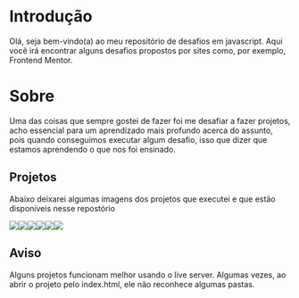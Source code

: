 <h1>Introdução</h1>
<p>Olá, seja bem-vindo(a) ao meu repositório de desafios em javascript. Aqui você irá encontrar alguns desafios propostos por sites como, por exemplo, 
Frontend Mentor.</p>

<h1>Sobre</h1>
<p>Uma das coisas que sempre gostei de fazer foi me desafiar a fazer projetos, acho essencial para um aprendizado mais profundo acerca do assunto, pois quando
conseguimos executar algum desafio, isso que dizer que estamos aprendendo o que nos foi ensinado.</p>

<h2>Projetos</h2>
<p>Abaixo deixarei algumas imagens dos projetos que executei e que estão disponíveis nesse repostório</p>
<div style="display:flex; align-items: center;"> 
  <img src="https://imgur.com/fiwfomm.jpg"/>
  <img src="https://imgur.com/XfFxVWn.jpg"/>
  <img src="https://imgur.com/SZ3qneQ.jpg"/>
  <img src="https://imgur.com/YBvH4XZ.jpg"/>
  <img src="https://imgur.com/Y9NNslI.jpg"/>
  <img src="https://imgur.com/uxu572M.jpg"/>
</div>

<h2>Aviso</h2>
<p>Alguns projetos funcionam melhor usando o live server. Algumas vezes, ao abrir o projeto pelo index.html, ele não reconhece algumas pastas.</p>
